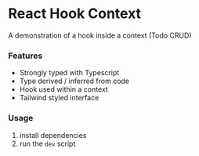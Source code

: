 # React Hook Context

A demonstration of a hook inside a context (Todo CRUD)

### Features

- Strongly typed with Typescript
- Type derived / inferred from code
- Hook used within a context
- Tailwind styled interface

### Usage

1. install dependencies
2. run the `dev` script
